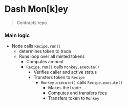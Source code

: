 # Dash Mon[k]ey
> Contracts repo




### Main logic

- Node calls `Recipe.run()`
  - determines token to trade
  - Runs loop over all minted tokens
    - Computes amount
    - `Recipe.run()` calls `Monkey.execute()`
      - Verifies caller and active status
      - Transfers token to `Recipe`
        - `Monkey.execute()` calls `Recipe.execute()`
          - Makes the trade
          - Computes and transfers fees
          - Transfers token to `Monkey`